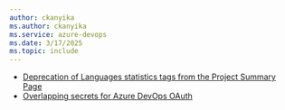 ```yaml
---
author: ckanyika
ms.author: ckanyika
ms.service: azure-devops
ms.date: 3/17/2025
ms.topic: include
---
```


- [Deprecation of Languages statistics tags from the Project Summary Page](#deprecation-of-languages-statistics-tags-from-the-project-summary-page)
- [Overlapping secrets for Azure DevOps OAuth](#overlapping-secrets-for-azure-devops-oauth)